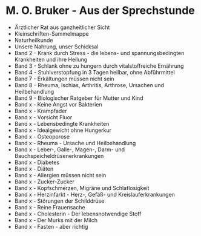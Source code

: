 # M. O. Bruker - Aus der Sprechstunde

* Ärztlicher Rat aus ganzheitlicher Sicht
* Kleinschriften-Sammelmappe
* Naturheilkunde
* Unsere Nahrung, unser Schicksal
* Band 2    -   Krank durch Stress - die lebens- und spannungsbedingten Krankheiten und ihre Heilung
* Band 3    -   Schlank ohne zu hungern durch vitalstoffreiche Ernährung
* Band 4    -   Stuhlverstopfung in 3 Tagen heilbar, ohne Abführmittel
* Band 7    -   Erkältungen müssen nicht sein
* Band 8    -   Rheuma, Ischias, Arthritis, Arthrose, Ursachen und Heilbehandlung
* Band 9    -   Biologischer Ratgeber für Mutter und Kind
* Band x    -   Keine Angst vor Bakterien
* Band x    -   Krampfader
* Band x    -   Vorsicht Fluor
* Band x    -   Lebensbedingte Krankheiten
* Band x    -   Idealgewicht ohne Hungerkur
* Band x    -   Osteoporose
* Band x    -   Rheuma - Ursache und Heilbehandlung
* Band x    -   Leber-, Galle-, Magen-, Darm- und Bauchspeicheldrüsenerkrankungen
* Band x    -   Diabetes
* Band x    -   Diäten
* Band x    -   Allergien müssen nicht sein
* Band x    -   Zucker-Zucker
* Band x    -   Kopfschmerzen, Migräne und Schlaflosigkeit
* Band x    -   Herzinfarkt - Herz-, Gefäß- und Kreislauferkrankungen
* Band x    -   Störungen der Schilddrüse
* Band x    -   Reine Frauensache
* Band x    -   Cholesterin - Der lebensnotwendige Stoff
* Band x    -   Der Murks mit der Milch
* Band x    -   Fasten - aber richtig
